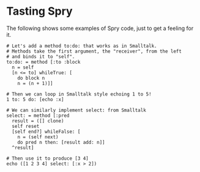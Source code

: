 # Tasting Spry
The following shows some examples of Spry code, just to get a feeling for it.

```self
# Let's add a method to:do: that works as in Smalltalk.
# Methods take the first argument, the "receiver", from the left
# and binds it to "self".
to:do: = method [:to :block
  n = self
  [n <= to] whileTrue: [
    do block n
    n = (n + 1)]]

# Then we can loop in Smalltalk style echoing 1 to 5!
1 to: 5 do: [echo :x]

# We can similarly implement select: from Smalltalk
select: = method [:pred
  result = ([] clone)
  self reset
  [self end?] whileFalse: [
    n = (self next)
    do pred n then: [result add: n]]
  ^result]

# Then use it to produce [3 4]
echo ([1 2 3 4] select: [:x > 2])
```

